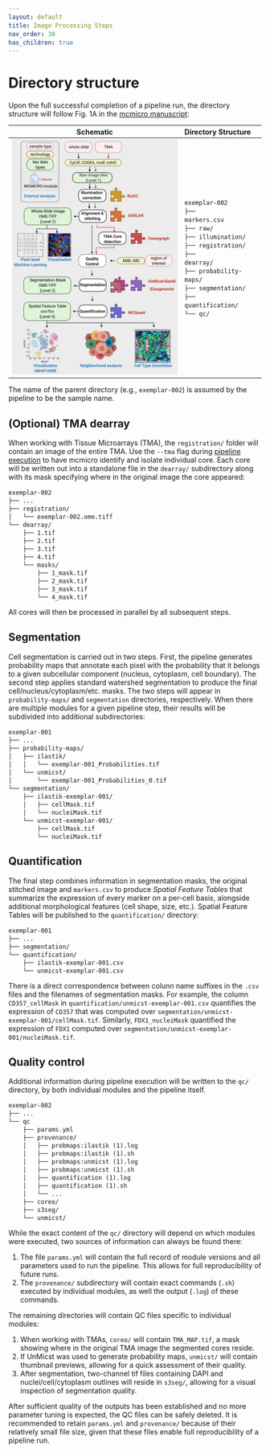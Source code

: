 ```yaml
---
layout: default
title: Image Processing Steps
nav_order: 30
has_children: true
---
```


# Directory structure
Upon the full successful completion of a pipeline run, the directory structure will follow Fig. 1A in the [mcmicro manuscript](https://www.biorxiv.org/content/10.1101/2021.03.15.435473v1):

| Schematic | Directory&nbsp;Structure |
| :-: | :-- |
| <img src="images/Fig1.png" alt="MCMICRO" width="400"/> | <code>exemplar-002<br>├── markers.csv<br>├── raw/<br>├── illumination/<br>├── registration/<br>├── dearray/<br>├── probability-maps/<br>├── segmentation/<br>├── quantification/<br>└── qc/<br></code> |

The name of the parent directory (e.g., `exemplar-002`) is assumed by the pipeline to be the sample name.

## (Optional) TMA dearray

When working with Tissue Microarrays (TMA), the `registration/` folder will contain an image of the entire TMA. Use the `--tma` flag during [pipeline execution](running-mcmicro.html) to have mcmicro identify and isolate individual core. Each core will be written out into a standalone file in the `dearray/` subdirectory along with its mask specifying where in the original image the core appeared:

```
exemplar-002
├── ...
├── registration/
│   └── exemplar-002.ome.tiff
└── dearray/
    ├── 1.tif
    ├── 2.tif
    ├── 3.tif
    ├── 4.tif
    └── masks/
        ├── 1_mask.tif
        ├── 2_mask.tif
        ├── 3_mask.tif
        └── 4_mask.tif
```

All cores will then be processed in parallel by all subsequent steps.

## Segmentation

Cell segmentation is carried out in two steps. First, the pipeline generates probability maps that annotate each pixel with the probability that it belongs to a given subcellular component (nucleus, cytoplasm, cell boundary). The second step applies standard watershed segmentation to produce the final cell/nucleus/cytoplasm/etc. masks. The two steps will appear in `probability-maps/` and `segmentation` directories, respectively. When there are multiple modules for a given pipeline step, their results will be subdivided into additional subdirectories:

```
exemplar-001
├── ...
├── probability-maps/
│   ├── ilastik/
│   │   └── exemplar-001_Probabilities.tif
│   └── unmicst/
│       └── exemplar-001_Probabilities_0.tif
└── segmentation/
    ├── ilastik-exemplar-001/
    │   ├── cellMask.tif
    │   └── nucleiMask.tif
    └── unmicst-exemplar-001/
        ├── cellMask.tif
        └── nucleiMask.tif
```

## Quantification

The final step combines information in segmentation masks, the original stitched image and `markers.csv` to produce *Spatial Feature Tables* that summarize the expression of every marker on a per-cell basis, alongside additional morphological features (cell shape, size, etc.). Spatial Feature Tables will be published to the `quantification/` directory:

```
exemplar-001
├── ...
├── segmentation/
└── quantification/
    ├── ilastik-exemplar-001.csv
    └── unmicst-exemplar-001.csv
```

There is a direct correspondence between colunn name suffixes in the `.csv` files and the filenames of segmentation masks. For example, the column `CD357_cellMask` in `quantification/unmicst-exemplar-001.csv` quantifies the expression of `CD357` that was computed over `segmentation/unmicst-exemplar-001/cellMask.tif`. Similarly, `FDX1_nucleiMask` quantified the expression of `FDX1` computed over `segmentation/unmicst-exemplar-001/nucleiMask.tif`.

## Quality control

Additional information during pipeline execution will be written to the `qc/` directory, by both individual modules and the pipeline itself.

```
exemplar-002
├── ...
└── qc
    ├── params.yml
    ├── provenance/
    │   ├── probmaps:ilastik (1).log
    │   ├── probmaps:ilastik (1).sh
    │   ├── probmaps:unmicst (1).log
    │   ├── probmaps:unmicst (1).sh
    │   ├── quantification (1).log
    │   ├── quantification (1).sh
    │   └── ...
    ├── coreo/
    ├── s3seg/
    └── unmicst/
```

While the exact content of the `qc/` directory will depend on which modules were executed, two sources of information can always be found there:

1. The file `params.yml` will contain the full record of module versions and all parameters used to run the pipeline. This allows for full reproducibility of future runs.
1. The `provenance/` subdirectory will contain exact commands (`.sh`) executed by individual modules, as well the output (`.log`) of these commands.

The remaining directories will contain QC files specific to individual modules:

1. When working with TMAs, `coreo/` will contain `TMA_MAP.tif`, a mask showing where in the original TMA image the segmented cores reside.
1. If UnMicst was used to generate probability maps, `unmicst/` will contain thumbnail previews, allowing for a quick assessment of their quality.
1. After segmentation, two-channel tif files containing DAPI and nuclei/cell/cytoplasm outlines will reside in `s3seg/`, allowing for a visual inspection of segmentation quality.

After sufficient quality of the outputs has been established and no more parameter tuning is expected, the QC files can be safely deleted. It is recommended to retain `params.yml` and `provenance/` because of their relatively small file size, given that these files enable full reproducibility of a pipeline run.

